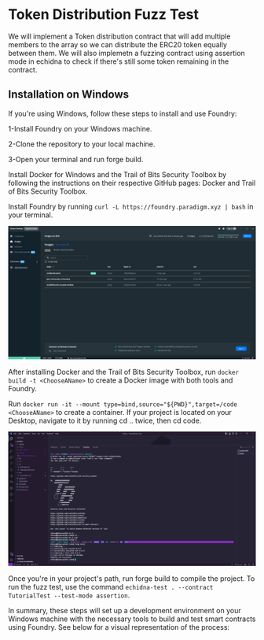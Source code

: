 # Token Distribution Fuzz Test
We will implement a Token distribution contract that will add multiple members to the array so we can distribute the ERC20 token equally between them. 
We will also implemetn a fuzzing contract using assertion mode in echidna to check if there's still some token remaining in the contract.
## Installation on Windows
If you're using Windows, follow these steps to install and use Foundry:

1-Install Foundry on your Windows machine.

2-Clone the repository to your local machine.

3-Open your terminal and run forge build.

Install Docker for Windows and the Trail of Bits Security Toolbox by following the instructions on their respective GitHub pages: Docker and Trail of Bits Security Toolbox.

Install Foundry by running ```curl -L https://foundry.paradigm.xyz | bash``` in your terminal.  

![alt text](https://github.com/PatoSF/Echidna_Token_Distributor/blob/master/Images/docker.png) 

After installing Docker and the Trail of Bits Security Toolbox, run ```docker build -t <ChooseAName>``` to create a Docker image with both tools and Foundry.

Run ```docker run -it --mount type=bind,source="${PWD}",target=/code <ChooseAName>``` to create a container. If your project is located on your Desktop, navigate to it by running cd .. twice, then cd code.

![alt text](https://github.com/PatoSF/Echidna_Token_Distributor/blob/master/Images/Screenshot%20(433).png) 

Once you're in your project's path, run forge build to compile the project. To run the fuzz test, use the command ```echidna-test . --contract TutorialTest --test-mode assertion```.

In summary, these steps will set up a development environment on your Windows machine with the necessary tools to build and test smart contracts using Foundry. See below for a visual representation of the process:
